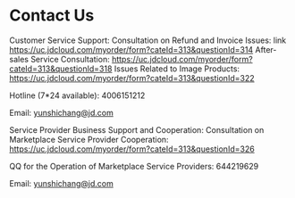 # Contact Us

Customer Service Support: 
Consultation on Refund and Invoice Issues: link https://uc.jdcloud.com/myorder/form?cateId=313&questionId=314
After-sales Service Consultation: https://uc.jdcloud.com/myorder/form?cateId=313&questionId=318
Issues Related to Image Products: https://uc.jdcloud.com/myorder/form?cateId=313&questionId=322 

Hotline (7*24 available): 4006151212

Email: yunshichang@jd.com




Service Provider Business Support and Cooperation:
Consultation on Marketplace Service Provider Cooperation: https://uc.jdcloud.com/myorder/form?cateId=313&questionId=326

QQ for the Operation of Marketplace Service Providers: 644219629 

Email: yunshichang@jd.com
